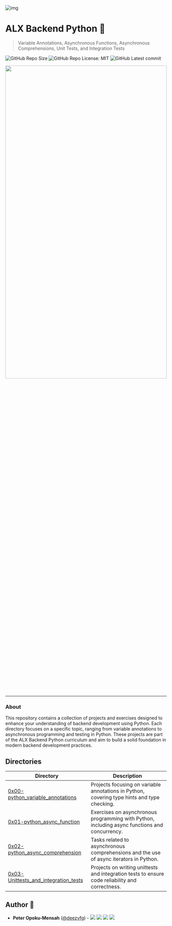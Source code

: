 ![img](https://assets.imaginablefutures.com/media/images/ALX_Logo.max-200x150.png)

# ALX Backend Python 🐍️

> Variable Annotations, Asynchronous Functions, Asynchronous Comprehensions, Unit Tests, and Integration Tests

![GitHub Repo Size](https://img.shields.io/github/repo-size/deezyfg/alx-backend-javascript)
![GitHub Repo License: MIT](https://img.shields.io/github/license/deezyfg/alx-backend-javascript)
![GitHub Latest commit](https://img.shields.io/github/last-commit/deezyfg/alx-backend-javascript?style=round-square)

<img src="https://media.geeksforgeeks.org/wp-content/cdn-uploads/20210917204112/Top-10-Advance-Python-Concepts-That-You-Must-Know.png" width = "100%" height = "50%"/>

---

### About
This repository contains a collection of projects and exercises designed to enhance your understanding of backend development using Python. Each directory focuses on a specific topic, ranging from variable annotations to asynchronous programming and testing in Python. These projects are part of the ALX Backend Python curriculum and aim to build a solid foundation in modern backend development practices.

## Directories

| Directory                                                                    | Description                                                                                     |
|------------------------------------------------------------------------------|-------------------------------------------------------------------------------------------------|
| [0x00-python_variable_annotations](0x00-python_variable_annotations)         | Projects focusing on variable annotations in Python, covering type hints and type checking. |
| [0x01-python_async_function](0x01-python_async_function)                     | Exercises on asynchronous programming with Python, including async functions and concurrency. |
| [0x02-python_async_comprehension](0x02-python_async_comprehension )          | Tasks related to asynchronous comprehensions and the use of async iterators in Python. |
| [0x03-Unittests_and_integration_tests](0x03-Unittests_and_integration_tests) | Projects on writing unittests and integration tests to ensure code reliability and correctness. |

## Author :pencil:

- **Peter Opoku-Mensah** ([@deezyfg](https://github.com/deezyfg)) - 
  [<img src="https://img.shields.io/badge/Portfolio-20d6fe.svg?&style=plastic"/>](https://peter-opoku-mensah.netlify.app)
  [<img src="https://img.shields.io/badge/Twitter-1DA1F2.svg?&style=plastic&logo=twitter&logoColor=white"/>](https://twitter.com/coded_issue)
  [<img src="https://img.shields.io/badge/LinkedIn-0A66C2.svg?&style=plastic&logo=linkedin&logoColor=white"/>](https://www.linkedin.com/in/opokumensahpeter/)
  [<img src="https://img.shields.io/badge/GitHub-181717.svg?&style=plastic&logo=github&logoColor=white"/>](https://github.com/deezyfg)